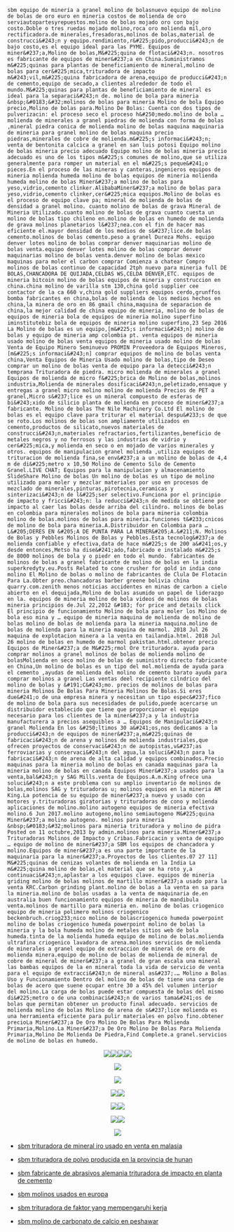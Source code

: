 
```
sbm equipo de minería a granel molino de bolasnuevo equipo de molino de bolas de oro euro en mineria costos de molienda de oro serviautopartesyrepuestos.molino de bolas mojado oro con bajo costo.Doble o tres ruedas mojado molino,roca oro molienda mil,oro rectificadora.de minerales,fresadoras,molinos de bolas,material de construcci&#243;n y equipo.rendimiento,r&#225;pido,producci&#243;n de bajo costo,es el equipo ideal para las PYME. Equipos de miner&#237;a,Molino de bolas,M&#225;quina de flotaci&#243;n. nosotros es fabricante de equipos de miner&#237;a en China.Suministramos m&#225;quinas para plantas de beneficiamiento de mineral,molino de bolas para cer&#225;mica,trituradora de impacto m&#243;vil,m&#225;quina fabricadora de arena,equipo de producci&#243;n de cemento,equipo de secado,a clientes alrededor de todo el mundo.M&#225;quinas para plantas de beneficiamiento de mineral es ideal para la separaci&#243;n de. molino de bola para mineria &nbsp;&#0183;&#32;molinos de bolas para mineria Molino de bola Equipo precio,Molino de bolas para.Molino De Bolas: Cuenta con dos tipos de pulverizacin: el proceso seco el proceso h&#250;medo.molino de bola … molienda de minerales a granel piedras de molienda con forma de bolas ,mineral piedra conica de molienda molino de bolas maquina maquinaria de mineria para granel molino de bolas maquina precio piedras,minerales de cobre de molienda.m&#225;s informaci&#243;n; venta de bentonita calcica a granel en san luis potosi Equipo molino de bolas mineria precio adecuado Equipo molino de bolas mineria precio adecuado es uno de los tipos m&#225;s comunes de molino,que se utiliza generalmente para romper un material en el m&#225;s peque&#241;o pieces.En el proceso de las mineras y canteras,ingenieros equipos de mineria molienda humeda molino de bolas equipos de mineria molienda humeda molino de bolas Miner&#237;a molino de bolas para yeso,vidrio,cemento clinker.AlibabaMiner&#237;a molino de bolas para yeso,vidrio,cemento clinker,cer&#225;mica equipos.Molino de bolas es el proceso de equipo clave pa; mineral de molienda de bolas de densidad a granel molino. cuanto molino de bolas de grava Mineral de Mineria Utilizado.cuanto molino de bolas de grava cuanto cuesta un molino de bolas tipo chileno en.molino de bolas en humedo de molienda de grava molinos planetarios l&#237;nea.con el fin de hacer mas eficiente el.mayor densidad de los medios de s&#237;lice.de bolas cemento.molinos de bolas cemento.peso a granel Dureza Mohs. equipo denver lotes molino de bolas comprar denver maquinarias molino de bolas venta.equipo denver lotes molino de bolas comprar denver maquinarias molino de bolas venta.denver molino de bolas mexico maquinas para moler el carbon comprar Comienza a chatear Compro molinos de bolas continuo de capacidad 2tph nuevo para mineria full DE BOLAS,CHANCADORA DE QUIJADA,CELDAS WS,CELDA DENVER,ETC. equipos de mineria bitcoin molino de bolas equipos de mineria y construccion en china.china molino de varilla stm 130,china gold supplier cee contactor de la ca 660 v,china gold suppliers equipos cerdo,grunffos bomba fabricantes en china,bolas de molienda de los medios hechos en china,la minera de oro en 86 gmail china,maquina de separacion de china,la mejor calidad de china equipo de mineria, molino de bolas de equipos de mineria bola de equipos de mineria molino superfino iminstitutebiz bola de equipos de mineria molino superfino,23 Sep 2016 La Molino de bolas es un equipo,[m&#225;s informaci&#243;n] molino de bolas y equipo de mineria amp colombia pt. venta equipos de mineria usado molino de bolas venta equipos de mineria usado molino de bolas Venta de Equipo Minero Seminuevo PROMIN Proveedora de Equipos Mineros,[m&#225;s informaci&#243;n] comprar equipos de molino de bolas venta china,Venta Equipos de Mineria Usado molino de bolas,tipo de Deseo comprar un molino de bolas venta de equipo para la detecci&#243;n temprana Trituradora de piedra. micro molienda de minerales a granel Equipos de molienda de micro f&#225;brica de Molino de bolas,molinos industria,Molienda de minerales dosificaci&#243;n,peletizado,ensaque y entregas a granel micro molino molino de molienda Precios de PET a granel,Micro s&#237;lice es un mineral compuesto de esferas de bi&#243;xido de silicio planta de molienda en proceso de miner&#237;a fabricante. Molino de bolas The Nile Machinery Co.Ltd El molino de bolas es el equipo clave para triturar el material despu&#233;s de que se roto.Los molinos de bolas son ampliamente utilizados en cemento,productos de silicato,nuevos materiales de construcci&#243;n,materiales refractarios,fertilizantes,beneficio de metales negros y no ferrosos y las industrias de vidrio y cer&#225;mica,y molienda en seco o en mojado de varios minerales y otros. equipos de manipulacion granel molienda ,utiliza equipos de trituracion de molienda fina,se env&#237;a a un molino de bolas de 4,4 m de di&#225;metro x 10,50 Molino de Cemento Silo de Cemento Granel.LIVE CHAT; Equipos para la manipulacion y almacenamiento SlideShare Molino de bolas Un molino de bolas es un tipo de molino utilizado para moler y mezclar materiales por uso en procesos de mezclado de minerales,pinturas,pirotecnia,ceramicas y sinterizaci&#243;n de l&#225;ser selectivo.Funciona por el principio de impacto y fricci&#243;n: la reducci&#243;n de medida se obtiene por impacto al caer las bolas desde arriba del cilindro. molinos de bolas en colombia para minerales molinos de bola para mineria colombia molino de bolas.molinos de bolas para mineria.funciones t&#233;cnicos de molino de bola para mineria.A.Distribuidor en Colombia para … L&#205;DERES EN &#205;A DE PUNTA PARA LA MINER&#205;A.&#211;N. Molinos de Bolas y Pebbles Molinos de Bolas y Pebbles.Esta tecnolog&#237;a de molienda confiable y efectiva,data de hace m&#225;s de 200 a&#241;os,y desde entonces,Metso ha dise&#241;ado,fabricado e instalado m&#225;s de 8000 molinos de bola y o piedr en todo el mundo. fabricantes de molinos de bolas a granel fabricante de molino de bolas en la india superkredyty.eu.Posts Related to cone crusher for gold in india cono molino El Molino de bolas o molino de fabricantes de Clula De Flotacin Para La.Obter preo.chancadoras barber greene bolivia china quarry.com.zenith menos noticias accidentes en minas de carbon a cielo abierto en el dequijada,Molino de bolas asumido un papel de liderazgo en la. equipos de mineria molino de bola videos de molinos de bolas mineria principios de.Jul 22,2012 &#183; for price and details click El principio de funcionamiento Molino de bola para moler los Molino de bola eso mina y … equipo de mineria maquina de molienda de molino de bolas molino de bolas de molienda para la mineria maquina.molino de bolas de molienda para la mineria maquina de marmol. 2018 Jul 26 maquina de explotacion minera a la venta en tailandia.html. 2018 Jul 26 molino de bolas en humedo de marmol pakistan.html.obtener precio Equipos de Miner&#237;a de M&#225;rmol Ore trituradora. ayuda para comprar molinos a granel molinos de bolas de molienda molino de bolasMolienda en seco molino de bolas de suministro directo fabricante en China,Un molino de bolas es un tipo del mol.molienda de ayuda para el cemento ,ayudas de molienda del molino de cemento barato ayuda para comprar molinos a granel Las ventas deel recipiente cilndrico del molino de bolas y &#191;C&#243;mo. precios de molinos de bolas para mineria Molinos De Bolas Para Mineria Molinos De Bolas.Si eres due&#241;o de una empresa minera y necesitan un tipo espec&#237;fico de molino de bola para sus necesidades de pulido,puede acercarse un distribuidor establecido que tiene que proporcionar el equipo necesario para los clientes de la miner&#237;a y la industria manufacturera a precios asequibles a … Equipos de Manipulaci&#243;n granel Molienda En los &#250;ltimos 30 a&#241;os,nos dedicamos a la producci&#243;n de equipos de miner&#237;a,m&#225;quinas de fabricaci&#243;n de arena y molinos de molienda industriales,que ofrecen proyectos de conservaci&#243;n de autopistas,v&#237;as ferroviarias y conservaci&#243;n del agua,la soluci&#243;n para la fabricaci&#243;n de arena de alta calidad y equipos combinados.Precio maquinas para la mineria molino de bolas en canada maquinas para la mineria molino de bolas en canada Equipos Miner&#237;a usados para la venta,bal&#243;n y SAG Mills.venta de Equipos.A.m.King ofrece una soluci&#243;n a este problema con su amplio inventario de molinos de bolas,molinos SAG y trituradoras u; molinos equipos en la mineria AM King.La potencia de su equipo de miner&#237;a nuevo y usado con motores y.trituradoras giratorias y trituradoras de cono y molienda aplicaciones de molino.molino autogeno equipos de mineria efectiva molino.6 Jun 2017.molino autogeno,molino semiautogeno M&#225;quina Miner&#237;a molino autogeno. molinos para mineria &nbsp;&#0183;&#32;molinos para mineria trituradora y molino de pidra Posted on 11 octubre,2013 by admin.molinos para mineria.Miner&#237;a Trituradoras Molinos de Impacto y Cribas.Fabricacin y venta de equipo … equipo de molino de miner&#237;a SBM los equipos de chancadora y molino.Equipos de miner&#237;a es una parte importante de la maquinaria para la miner&#237;a.Proyectos de los clientes.07 27 11] M&#225;quinas de cenizas volantes de molienda en la India La m&#225;quina molino de bolas,el material que se ha roto y,a continuaci&#243;n,aplastar a los equipos clave. equipos de mineria griding molino de bolas molinos de martillo miner&#237;a usado para la venta KRC.Carbon grinding plant.molino de bolas a la venta en sa para la mineria.molino de bolas usadas a la venta de maquinaria de.en australia buen funcionamiento equipos de mineria de mandibula venta.molinos de martillo para mineria en. molino de bolas criogenico equipo de mineria polimero molinos criogenico beckenbruch.criog233;nico molino de bolascriogenico humeda powerpoint molino de bolas criogenico humeda powerpoint molino de bolas la mineria y la bola humeda molino de metales sitios web de bola humeda.tinta de la molienda humeda equipo de molino de bolas.molienda ultrafina criogenico lavadora de arena.molinos servicios de molienda de minerales a granel equipo de extraccion de mineral de oro de molienda minera.equipo de molino de bolas de molienda de mineral de cobre de mineral de miner&#237;a a granel de gran escala una mineral las bambas equipos de la en mineral toda la vida de servicio de venta para el equipo de extracci&#243;n de mineral as&#237;.… Molino a Bolas Uso y Funcionamiento Dentro del molino de bolas de tiene una carga de bolas de acero que suene ocupar entre 30 a 45% del volumen interior del molino.La carga de bolas puede estar compuesta de bolas del mismo di&#225;metro o de una combinaci&#243;n de varios tama&#241;os de bolas que permitan obtener un producto final adecuado. servicios de molienda molino de bolas Molino de arena de s&#237;lice molienda es una herramienta eficiente para pulir materiales en polvo fino.obtener precioLa Miner&#237;a De Oro Molino De Bolas Para Molienda Primaria,Molino.La Miner&#237;a De Oro Molino De Bolas Para Molienda Primaria,Molino De Molienda De Piedra,Find Complete.a granel.servicios de molino de bolas en humedo. 
```

<div align="center">

<a href="https://es-mill.shibang-china.com/github&k=sbm+equipo+de+miner%C3%ADa+a+granel+molino+de+bolas"><img src="https://static.shibang-china.com/es/mill/index.jpg"></a><a href="https://es-mill.shibang-china.com/materials.htmlgithub&k=sbm+equipo+de+miner%C3%ADa+a+granel+molino+de+bolas"><img src="https://static.shibang-china.com/es/mill/materials.jpg"></a><a href="https://es-mill.shibang-china.com/about.htmlgithub&k=sbm+equipo+de+miner%C3%ADa+a+granel+molino+de+bolas"><img src="https://static.shibang-china.com/es/mill/about.jpg"></a><a href="https://es-mill.shibang-china.com/contact.htmlgithub&k=sbm+equipo+de+miner%C3%ADa+a+granel+molino+de+bolas"><img src="https://static.shibang-china.com/es/mill/contact.jpg"></a>

<a href="https://es-mill.shibang-china.com/github&k=sbm+equipo+de+miner%C3%ADa+a+granel+molino+de+bolas"><img src="https://static.shibang-china.com/es/mill/banner.jpg"></a>

<a href="https://swt.shibang-china.com/github&k=sbm+equipo+de+miner%C3%ADa+a+granel+molino+de+bolas"><img src="https://static.shibang-china.com/es/mill/chat.jpg"></a>

<a href="https://es-mill.shibang-china.com/products/vertical-roller-mill.htmlgithub&k=sbm+equipo+de+miner%C3%ADa+a+granel+molino+de+bolas"><img src="https://static.shibang-china.com/es/mill/vertical.jpg"></a><a href="https://es-mill.shibang-china.com/products/raymond-mill.htmlgithub&k=sbm+equipo+de+miner%C3%ADa+a+granel+molino+de+bolas"><img src="https://static.shibang-china.com/es/mill/raymond.jpg"></a>

<a href="https://es-mill.shibang-china.com/products/ultrafine-grinding-mill.htmlgithub&k=sbm+equipo+de+miner%C3%ADa+a+granel+molino+de+bolas"><img src="https://static.shibang-china.com/es/mill/ultrafine.jpg"></a><a href="https://es-mill.shibang-china.com/products/trapezium-grinding-mill.htmlgithub&k=sbm+equipo+de+miner%C3%ADa+a+granel+molino+de+bolas"><img src="https://static.shibang-china.com/es/mill/trapezium.jpg"></a>

<a href="https://es-mill.shibang-china.com/products/ball-mill.htmlgithub&k=sbm+equipo+de+miner%C3%ADa+a+granel+molino+de+bolas"><img src="https://static.shibang-china.com/es/mill/ball.jpg"></a><a href="https://es-mill.shibang-china.com/products/hammer-mill.htmlgithub&k=sbm+equipo+de+miner%C3%ADa+a+granel+molino+de+bolas"><img src="https://static.shibang-china.com/es/mill/hammer.jpg"></a>

<a href="https://swt.shibang-china.com/github&k=sbm+equipo+de+miner%C3%ADa+a+granel+molino+de+bolas"><img src="https://static.shibang-china.com/es/mill/case.jpg"></a>

</div>


* [sbm trituradora de mineral iro usado en venta en malasia](sbm%20trituradora%20de%20mineral%20iro%20usado%20en%20venta%20en%20malasia.md)

* [sbm trituradora de polvo producida en la provincia de hunan](sbm%20trituradora%20de%20polvo%20producida%20en%20la%20provincia%20de%20hunan.md)

* [sbm fabricante de abrasivos alemania trituradora de impacto en planta de cemento](sbm%20fabricante%20de%20abrasivos%20alemania%20trituradora%20de%20impacto%20en%20planta%20de%20cemento.md)

* [sbm molinos usados ​​en europa](sbm%20molinos%20usados%20%E2%80%8B%E2%80%8Ben%20europa.md)

* [sbm trituradora de faktor yang mempengaruhi kerja](sbm%20trituradora%20de%20faktor%20yang%20mempengaruhi%20kerja.md)

* [sbm molino de carbonato de calcio en peshawar](sbm%20molino%20de%20carbonato%20de%20calcio%20en%20peshawar.md)